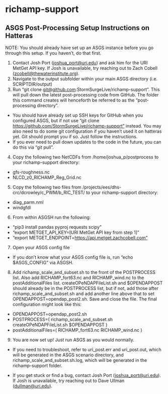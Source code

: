 # richamp-support

## ASGS Post-Processing Setup Instructions on Hatteras

NOTE: You should already have set up an ASGS instance before you go through this setup. If you haven’t, do that first.

1. Contact Josh Port (joshua_port@uri.edu) and ask him for the URI MetGet API key. If Josh is unavailable, try reaching out to Zach Cobell (zcobell@thewaterinstitute.org).
2. Navigate to the output subfolder within your main ASGS directory (i.e. SCRIPTDIR/output)
3. Run “git clone git@github.com:StormSurgeLive/richamp-support”. This will pull down the latest post-processing code from GitHub. The folder this command creates will henceforth be referred to as the “post-processing directory”.
  - You should have already set up SSH keys for GitHub when you configured ASGS, but if not use “git clone https://github.com/StormSurgeLive/richamp-support” instead. You may also need to do some git configuration if you haven’t used it on hatteras yet. Git should prompt you if so. Just follow the instructions.
  - If you ever need to pull down updates to the code in the future, you can do this via “git pull”.
4. Copy the following two NetCDFs from /home/joshua_p/postprocess to your richamp-support directory:
  - gfs-roughness.nc
  - NLCD_z0_RICHAMP_Reg_Grid.nc
5. Copy the following two files from /projects/ees/dhs-crc/dcrowley/c_PWM/b_RIC_TEST/ to your richamp-support directory:
  - diag_parm.nml
  - windgfdl
6. From within ASGSH run the following:
  - “pip3 install pandas pyproj requests scipy”
  - “export METGET_API_KEY=[URI MetGet API key from step 1]”
  - “export METGET_ENDPOINT=https://api.metget.zachcobell.com”
7. Open your ASGS config file
  - If you don’t know what your ASGS config file is, run “echo $ASGS_CONFIG” via ASGSH.
8. Add richamp_scale_and_subset.sh to the front of the POSTPROCESS list. Also add RICHAMP_fort63.nc and RICHAMP_wind.nc to the postAdditionalFiles list. createOPeNDAPFileList.sh and $OPENDAPPOST should already be in the POSTPROCESS list, but if not, add those after richamp_scale_and_subset.sh and add another line above that to set OPENDAPPOST=opendap_post2.sh. Save and close the file. The final configuration might look like this:
  - OPENDAPPOST=opendap_post2.sh
  - POSTPROCESS=( richamp_scale_and_subset.sh createOPeNDAPFileList.sh $OPENDAPPOST )
  - postAdditionalFiles=( RICHAMP_fort63.nc RICHAMP_wind.nc )
9. You are now set up! Just run ASGS as you would normally.
  - If you need to troubleshoot, refer to uri_post.err and uri_post.out, which will be generated in the ASGS scenario directory, and richamp_scale_and_subset.sh.log, which will be generated in the richamp-support folder.
  * If you get stuck or find a bug, contact Josh Port (joshua_port@uri.edu). If Josh is unavailable, try reaching out to Dave Ullman (dullman@uri.edu).
